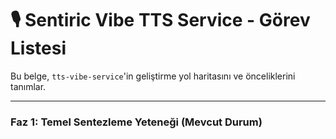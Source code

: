 # 🎙️ Sentiric Vibe TTS Service - Görev Listesi

Bu belge, `tts-vibe-service`'in geliştirme yol haritasını ve önceliklerini tanımlar.

---

### Faz 1: Temel Sentezleme Yeteneği (Mevcut Durum)
